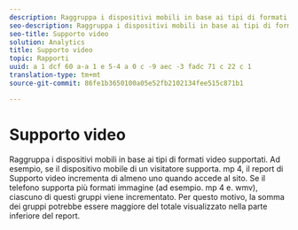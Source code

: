 ```yaml
---
description: Raggruppa i dispositivi mobili in base ai tipi di formati video supportati. Ad esempio, se il dispositivo mobile di un visitatore supporta. mp 4, il report di Supporto video incrementa di almeno uno quando accede al sito. Se il telefono supporta più formati immagine (ad esempio. mp 4 e. wmv), ciascuno di questi gruppi viene incrementato. Per questo motivo, la somma dei gruppi potrebbe essere maggiore del totale visualizzato nella parte inferiore del report.
seo-description: Raggruppa i dispositivi mobili in base ai tipi di formati video supportati. Ad esempio, se il dispositivo mobile di un visitatore supporta. mp 4, il report di Supporto video incrementa di almeno uno quando accede al sito. Se il telefono supporta più formati immagine (ad esempio. mp 4 e. wmv), ciascuno di questi gruppi viene incrementato. Per questo motivo, la somma dei gruppi potrebbe essere maggiore del totale visualizzato nella parte inferiore del report.
seo-title: Supporto video
solution: Analytics
title: Supporto video
topic: Rapporti
uuid: a 1 dcf 60 a-a 1 e 5-4 a 0 c -9 aec -3 fadc 71 c 22 c 1
translation-type: tm+mt
source-git-commit: 86fe1b3650100a05e52fb2102134fee515c871b1

---
```



# Supporto video

Raggruppa i dispositivi mobili in base ai tipi di formati video supportati. Ad esempio, se il dispositivo mobile di un visitatore supporta. mp 4, il report di Supporto video incrementa di almeno uno quando accede al sito. Se il telefono supporta più formati immagine (ad esempio. mp 4 e. wmv), ciascuno di questi gruppi viene incrementato. Per questo motivo, la somma dei gruppi potrebbe essere maggiore del totale visualizzato nella parte inferiore del report.


